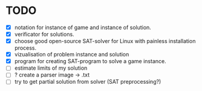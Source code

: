 TODO
====

- [x] notation for instance of game and instance of solution.
- [x] verificator for solutions.
- [x] choose good open-source SAT-solver for Linux with painless installation process.
- [x] vizualisation of problem instance and solution 
- [x] program for creating SAT-program to solve a game instance.
- [ ] estimate limits of my solution
- [ ] ? create a parser image -> .txt
- [ ] try to get partial solution from solver (SAT preprocessing?)
